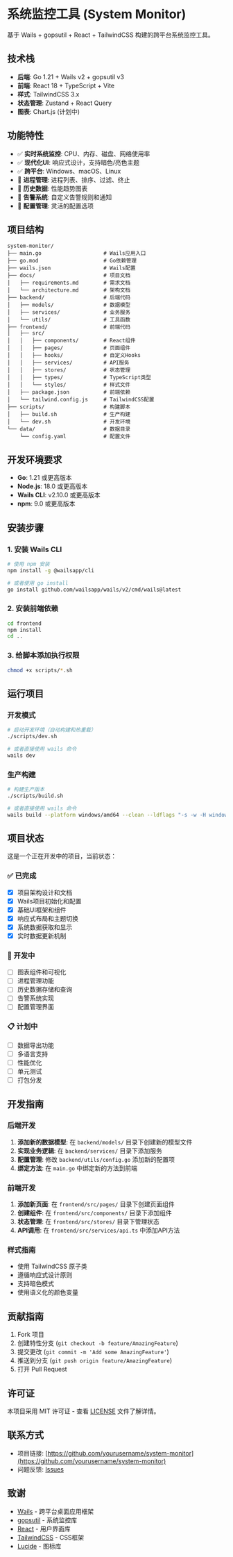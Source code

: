 # 系统监控工具 (System Monitor)

基于 Wails + gopsutil + React + TailwindCSS 构建的跨平台系统监控工具。

## 技术栈

- **后端**: Go 1.21 + Wails v2 + gopsutil v3
- **前端**: React 18 + TypeScript + Vite
- **样式**: TailwindCSS 3.x
- **状态管理**: Zustand + React Query
- **图表**: Chart.js (计划中)

## 功能特性

- ✅ **实时系统监控**: CPU、内存、磁盘、网络使用率
- ✅ **现代化UI**: 响应式设计，支持暗色/亮色主题
- ✅ **跨平台**: Windows、macOS、Linux
- 🚧 **进程管理**: 进程列表、排序、过滤、终止
- 🚧 **历史数据**: 性能趋势图表
- 🚧 **告警系统**: 自定义告警规则和通知
- 🚧 **配置管理**: 灵活的配置选项

## 项目结构

```
system-monitor/
├── main.go                    # Wails应用入口
├── go.mod                     # Go依赖管理
├── wails.json                 # Wails配置
├── docs/                      # 项目文档
│   ├── requirements.md        # 需求文档
│   └── architecture.md        # 架构文档
├── backend/                   # 后端代码
│   ├── models/                # 数据模型
│   ├── services/              # 业务服务
│   └── utils/                 # 工具函数
├── frontend/                  # 前端代码
│   ├── src/
│   │   ├── components/        # React组件
│   │   ├── pages/             # 页面组件
│   │   ├── hooks/             # 自定义Hooks
│   │   ├── services/          # API服务
│   │   ├── stores/            # 状态管理
│   │   ├── types/             # TypeScript类型
│   │   └── styles/            # 样式文件
│   ├── package.json           # 前端依赖
│   └── tailwind.config.js     # TailwindCSS配置
├── scripts/                   # 构建脚本
│   ├── build.sh               # 生产构建
│   └── dev.sh                 # 开发环境
└── data/                      # 数据目录
    └── config.yaml            # 配置文件
```

## 开发环境要求

- **Go**: 1.21 或更高版本
- **Node.js**: 18.0 或更高版本
- **Wails CLI**: v2.10.0 或更高版本
- **npm**: 9.0 或更高版本

## 安装步骤

### 1. 安装 Wails CLI

```bash
# 使用 npm 安装
npm install -g @wailsapp/cli

# 或者使用 go install
go install github.com/wailsapp/wails/v2/cmd/wails@latest
```

### 2. 安装前端依赖

```bash
cd frontend
npm install
cd ..
```

### 3. 给脚本添加执行权限

```bash
chmod +x scripts/*.sh
```

## 运行项目

### 开发模式

```bash
# 启动开发环境（自动构建和热重载）
./scripts/dev.sh

# 或者直接使用 wails 命令
wails dev
```

### 生产构建

```bash
# 构建生产版本
./scripts/build.sh

# 或者直接使用 wails 命令
wails build --platform windows/amd64 --clean --ldflags "-s -w -H windowsgui" --tags "production" --skipbindings
```

## 项目状态

这是一个正在开发中的项目，当前状态：

### ✅ 已完成
- [x] 项目架构设计和文档
- [x] Wails项目初始化和配置
- [x] 基础UI框架和组件
- [x] 响应式布局和主题切换
- [x] 系统数据获取和显示
- [x] 实时数据更新机制

### 🚧 开发中
- [ ] 图表组件和可视化
- [ ] 进程管理功能
- [ ] 历史数据存储和查询
- [ ] 告警系统实现
- [ ] 配置管理界面

### 📋 计划中
- [ ] 数据导出功能
- [ ] 多语言支持
- [ ] 性能优化
- [ ] 单元测试
- [ ] 打包分发

## 开发指南

### 后端开发

1. **添加新的数据模型**: 在 `backend/models/` 目录下创建新的模型文件
2. **实现业务逻辑**: 在 `backend/services/` 目录下添加服务
3. **配置管理**: 修改 `backend/utils/config.go` 添加新的配置项
4. **绑定方法**: 在 `main.go` 中绑定新的方法到前端

### 前端开发

1. **添加新页面**: 在 `frontend/src/pages/` 目录下创建页面组件
2. **创建组件**: 在 `frontend/src/components/` 目录下添加组件
3. **状态管理**: 在 `frontend/src/stores/` 目录下管理状态
4. **API调用**: 在 `frontend/src/services/api.ts` 中添加API方法

### 样式指南

- 使用 TailwindCSS 原子类
- 遵循响应式设计原则
- 支持暗色模式
- 使用语义化的颜色变量

## 贡献指南

1. Fork 项目
2. 创建特性分支 (`git checkout -b feature/AmazingFeature`)
3. 提交更改 (`git commit -m 'Add some AmazingFeature'`)
4. 推送到分支 (`git push origin feature/AmazingFeature`)
5. 打开 Pull Request

## 许可证

本项目采用 MIT 许可证 - 查看 [LICENSE](LICENSE) 文件了解详情。

## 联系方式

- 项目链接: [https://github.com/yourusername/system-monitor](https://github.com/yourusername/system-monitor)
- 问题反馈: [Issues](https://github.com/yourusername/system-monitor/issues)

## 致谢

- [Wails](https://wails.io/) - 跨平台桌面应用框架
- [gopsutil](https://github.com/shirou/gopsutil) - 系统监控库
- [React](https://reactjs.org/) - 用户界面库
- [TailwindCSS](https://tailwindcss.com/) - CSS框架
- [Lucide](https://lucide.dev/) - 图标库